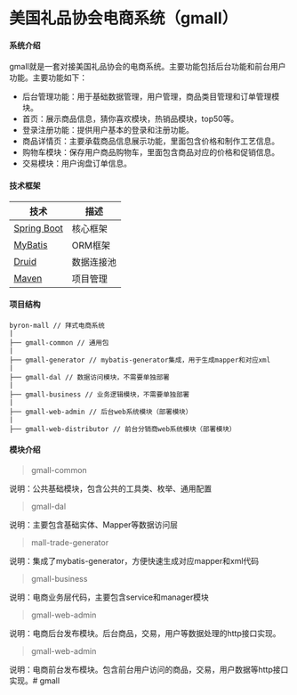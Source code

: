# 美国礼品协会电商系统（gmall）
#### 系统介绍
gmall就是一套对接美国礼品协会的电商系统。主要功能包括后台功能和前台用户功能。主要功能如下：
* 后台管理功能：用于基础数据管理，用户管理，商品类目管理和订单管理模块。
* 首页：展示商品信息，猜你喜欢模块，热销品模块，top50等。
* 登录注册功能：提供用户基本的登录和注册功能。
* 商品详情页：主要承载商品信息展示功能，里面包含价格和制作工艺信息。
* 购物车模块：保存用户商品购物车，里面包含商品对应的价格和促销信息。
* 交易模块：用户询盘订单信息。



#### 技术框架

| 技术                                                      | 描述       |
| --------------------------------------------------------- | ---------- |
| [Spring Boot](https://spring.io/projects/spring-boot)     | 核心框架   |
| [MyBatis](http://www.mybatis.org/mybatis-3/zh/index.html) | ORM框架    |
| [Druid](https://github.com/alibaba/druid/wiki/常见问题)   | 数据连接池 |
| [Maven](http://maven.apache.org/)                         | 项目管理   |



#### 项目结构

```
byron-mall // 拜式电商系统
|
├── gmall-common // 通用包
|
├── gmall-generator // mybatis-generator集成，用于生成mapper和对应xml
|
├── gmall-dal // 数据访问模块，不需要单独部署
|
├── gmall-business // 业务逻辑模块，不需要单独部署
|
├── gmall-web-admin // 后台web系统模块（部署模块）
|
├── gmall-web-distributor // 前台分销商web系统模块（部署模块）

```



#### 模块介绍

> gmall-common 

说明：公共基础模块，包含公共的工具类、枚举、通用配置

> gmall-dal

说明：主要包含基础实体、Mapper等数据访问层

> mall-trade-generator

说明：集成了mybatis-generator，方便快速生成对应mapper和xml代码

> gmall-business

说明：电商业务层代码，主要包含service和manager模块

> gmall-web-admin 

说明：电商后台发布模块。后台商品，交易，用户等数据处理的http接口实现。

> gmall-web-admin 

说明：电商前台发布模块。包含前台用户访问的商品，交易，用户数据等http接口实现。# gmall
